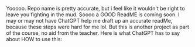 Yooooo. Repo name is pretty accurate, but i feel like it wouldn't be right to leave you fighting in the mud. Soooo a GOOD ReadME is coming soon. 
I may or may not have ChatGPT help me draft up an accurate readMe, because these steps were hard for me lol. But this is another project as part of the course,
no aid from the teacher. Here is what ChatGPT has to say about HOW to use this:

